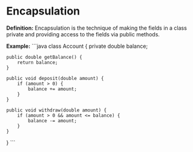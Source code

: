 # Encapsulation
**Definition:** Encapsulation is the technique of making the fields in a class private and providing access to the fields via public methods.

**Example:**
\`\`\`java
class Account {
    private double balance;

    public double getBalance() {
        return balance;
    }

    public void deposit(double amount) {
        if (amount > 0) {
            balance += amount;
        }
    }

    public void withdraw(double amount) {
        if (amount > 0 && amount <= balance) {
            balance -= amount;
        }
    }
}
\`\`\`

